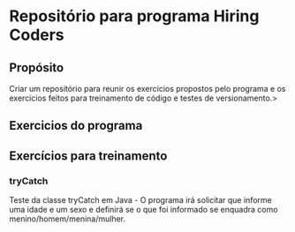 <h1>Repositório para programa Hiring Coders</h1>
<h2>Propósito</h2>
    <p>Criar um repositório para reunir os exercicios propostos pelo programa e os exercicios feitos para treinamento de código e testes de versionamento.>

<h2>Exercicios do programa</h2>


<h2>Exercícios para treinamento</h2>
<h3>tryCatch</h3>
<p>Teste da classe tryCatch em Java - O programa irá solicitar que informe uma idade e um sexo e definirá se o que foi informado se enquadra como menino/homem/menina/mulher.</p>